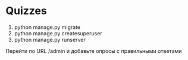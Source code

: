 # Quizzes
1. python manage.py migrate
2. python manage.py createsuperuser
3. python manage.py runserver


Перейти по URL /admin и добавьте опросы с правильными ответами
